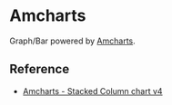 # Amcharts

Graph/Bar powered by [Amcharts](https://www.amcharts.com/).

## Reference

- [Amcharts - Stacked Column chart v4](https://www.amcharts.com/demos-v4/stacked-column-chart-v4/)
